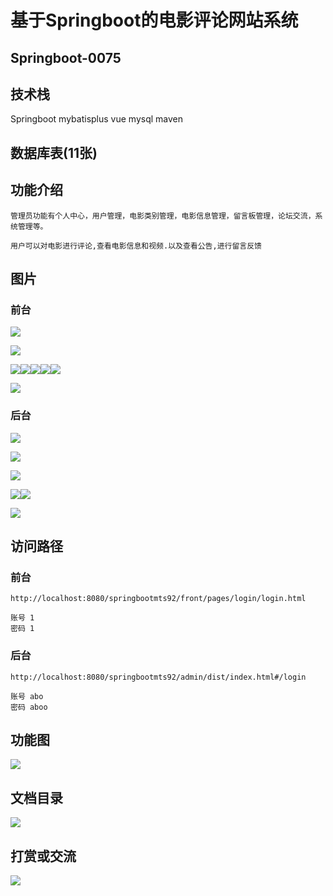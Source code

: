 # 基于Springboot的电影评论网站系统

## Springboot-0075



## 技术栈

Springboot mybatisplus vue mysql maven



## 数据库表(11张)



## 功能介绍

```properties
管理员功能有个人中心，用户管理，电影类别管理，电影信息管理，留言板管理，论坛交流，系统管理等。

用户可以对电影进行评论,查看电影信息和视频.以及查看公告,进行留言反馈
```



## 图片

### 前台

![](./images/1.jpg)

![](./images/2.jpg)





![](./images/3.jpg)![](./images/4.jpg)![](./images/5.jpg)![](./images/6.jpg)![](./images/7.jpg)

![](./images/8.jpg)

### 后台

![](./images/9.jpg)

![](./images/10.jpg)

![](./images/11.jpg)

![](./images/12.jpg)![](./images/13.jpg)

![](./images/14.jpg)

## 访问路径

### 前台

```properties
http://localhost:8080/springbootmts92/front/pages/login/login.html

账号 1
密码 1
```

### 后台

```properties
http://localhost:8080/springbootmts92/admin/dist/index.html#/login

账号 abo
密码 aboo
```





## 功能图

![](./images/gn.jpg)



## 文档目录

![](./images/wd.jpg)



## 打赏或交流

![](./images/vx.jpg)







